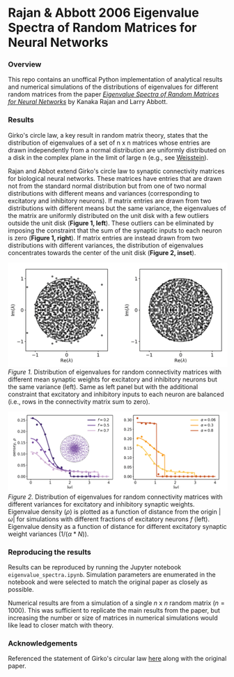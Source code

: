 # Rajan & Abbott 2006 Eigenvalue Spectra of Random Matrices for Neural Networks

### Overview
This repo contains an unoffical Python implementation of analytical results and numerical simulations of the distributions of eigenvalues for  different random matrices from the paper [*Eigenvalue Spectra of Random Matrices for Neural Networks*](https://journals.aps.org/prl/abstract/10.1103/PhysRevLett.97.188104) by Kanaka Rajan and Larry Abbott. 

### Results
Girko's circle law, a key result in random matrix theory, states that the distribution of eigenvalues of a set of n x n matrices whose entries are drawn independently from a normal distribution are uniformly distributed on a disk in the complex plane in the limit of large n (e.g., see [Weisstein](https://mathworld.wolfram.com/GirkosCircularLaw.html)).

Rajan and Abbot extend Girko's circle law to synaptic connectivity matrices for biological neural networks. These matrices have entries that are drawn not from the standard normal distribution but from one of two normal distributions with different means and variances (corresponding to excitatory and inhibitory neurons). If matrix entries are drawn from two distributions with different means but the same variance, the eigenvalues of the matrix are uniformly distributed on the unit disk with a few outliers outside the unit disk (**Figure 1, left**). These outliers can be eliminated by imposing the constraint that the sum of the synaptic inputs to each neuron is zero (**Figure 1, right**).  If matrix entries are instead drawn from two distributions with different variances, the distribution of eigenvalues concentrates towards the center of the unit disk (**Figure 2, inset**).

![Eigenvalue distribution with matched variance](/rajan2006_eigenvalue_spectra/figure1.png)
*Figure 1.* Distribution of eigenvalues for random connectivity matrices with different mean synaptic weights for excitatory and inhibitory neurons but the same variance (left). Same as left panel but with the additional constraint that excitatory and inhibitory inputs to each neuron are balanced (i.e., rows in the connectivity matrix sum to zero).

![Eigenvalue density with different variance](/rajan2006_eigenvalue_spectra/figure2.png)
*Figure 2.* Distribution of eigenvalues for random connectivity matrices with different variances for excitatory and inhibitory synaptic weights. Eigenvalue density ($\rho$) is plotted as a function of distance from the origin $|\omega|$ for simulations with different fractions of excitatory neurons $f$ (left). Eigenvalue density as a function of distance for different excitatory synaptic weight variances ($1/(\alpha*N)$). 

### Reproducing the results 
Results can be reproduced by running the Jupyter notebook `eigenvalue_spectra.ipynb`. Simulation parameters are enumerated in the notebook and were selected to match the original paper as closely as possible. 

Numerical results are from a simulation of a single $n$ x $n$ random matrix ($n = 1000$). This was sufficient to replicate the main results from the paper, but increasing the number or size of matrices in numerical simulations would like lead to closer match with theory. 

### Acknowledgements
Referenced the statement of Girko's circular law [here](https://mathworld.wolfram.com/GirkosCircularLaw.html) along with the original paper.